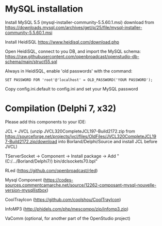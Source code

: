 

# MySQL installation

Install MySQL 5.5 (mysql-installer-community-5.5.60.1.msi) download from https://downloads.mysql.com/archives/get/p/25/file/mysql-installer-community-5.5.60.1.msi

Install HeidiSQL https://www.heidisql.com/download.php

Open HeidiSQL, connect to you DB, and import the MySQL schema: https://raw.githubusercontent.com/openbroadcast/openstudio-db-schema/main/struct55.sql

Always in HeidiSQL, enable 'old passwords' with the command: 

```
SET PASSWORD FOR 'root'@'localhost' = OLD_PASSWORD('YOUR PASSWORD');
```

Copy config.ini.default to config.ini and set your MySQL password


#  Compilation (Delphi 7, x32)

Please add this components to your IDE:

JCL + JVCL (unzip JVCL320CompleteJCL197-Build2172.zip from https://sourceforge.net/projects/jvcl/files/OldFiles/JVCL320CompleteJCL197-Build2172.zip/download into Borland/Delphi/Source and install JCL before JVCL)

TServerSocket -> Component -> Install package -> Add " (C:/.../Borland/Delphi7/) bin/dclsockets70.bpl"

RLed (https://github.com/openbroadcast/rled)

Mysql Component (https://codes-sources.commentcamarche.net/source/12262-composant-mysql-nouvelle-version-mysqllistbox)

CoolTrayIcon (https://github.com/coolshou/CoolTrayIcon)

InfoMP3 (http://phidels.com/php/mescompo/zip/infomp3.zip)

VaComm (optional, for another part of the OpenStudio project)
